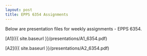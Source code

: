 ```yaml
---
layout: post
title: EPPS 6354 Assignments
---
```


Below are presentation files for weekly assignments - EPPS 6354.

[A1]({{ site.baseurl }}/presentations/A1_6354.pdf)

[A2]({{ site.baseurl }}/presentations/A2_6354.pdf)
